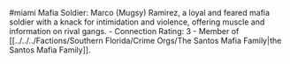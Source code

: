 #miami 
Mafia Soldier: Marco (Mugsy) Ramirez, a loyal and feared mafia soldier with a knack for intimidation and violence, offering muscle and information on rival gangs. - Connection Rating: 3 - Member of [[../../../Factions/Southern Florida/Crime Orgs/The Santos Mafia Family|the Santos Mafia Family]].